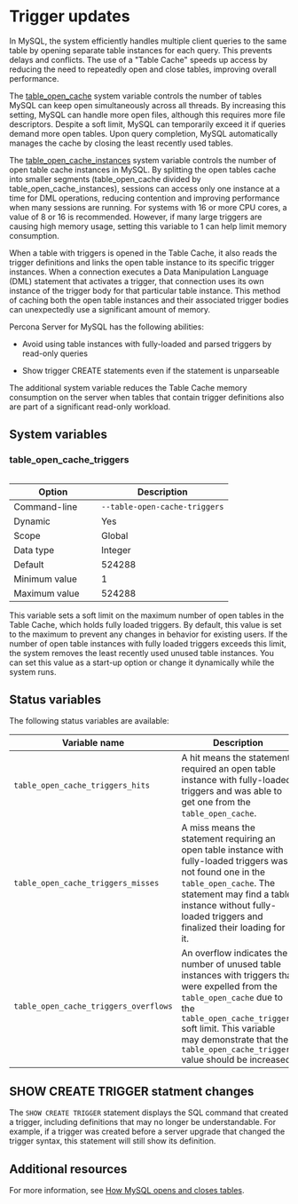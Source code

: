 # Trigger updates

In MySQL, the system efficiently handles multiple client queries to the same table by opening separate table instances for each query. This prevents delays and conflicts. The use of a "Table Cache" speeds up access by reducing the need to repeatedly open and close tables, improving overall performance.

The [table_open_cache] system variable controls the number of tables MySQL can keep open simultaneously across all threads. By increasing this setting, MySQL can handle more open files, although this requires more file descriptors. Despite a soft limit, MySQL can temporarily exceed it if queries demand more open tables. Upon query completion, MySQL automatically manages the cache by closing the least recently used tables.

The [table_open_cache_instances] system variable controls the number of open table cache instances in MySQL. By splitting the open tables cache into smaller segments (table_open_cache divided by table_open_cache_instances), sessions can access only one instance at a time for DML operations, reducing contention and improving performance when many sessions are running. For systems with 16 or more CPU cores, a value of 8 or 16 is recommended. However, if many large triggers are causing high memory usage, setting this variable to 1 can help limit memory consumption.

When a table with triggers is opened in the Table Cache, it also reads the trigger definitions and links the open table instance to its specific trigger instances. When a connection executes a Data Manipulation Language (DML) statement that activates a trigger, that connection uses its own instance of the trigger body for that particular table instance. This method of caching both the open table instances and their associated trigger bodies can unexpectedly use a significant amount of memory.

Percona Server for MySQL has the following abilities:

* Avoid using table instances with fully-loaded and parsed triggers by read-only queries

* Show trigger CREATE statements even if the statement is unparseable

The additional system variable reduces the Table Cache memory consumption on the server when tables that contain trigger definitions also are part of a significant read-only workload.

## System variables

### table_open_cache_triggers

<table width="100%">
    <col style="width:20%">
    <col style="width:80%">
</table>

| Option         | Description                 |
|----------------|-----------------------------|
| Command-line   | `--table-open-cache-triggers` |
| Dynamic        | Yes                         |
| Scope          | Global                      |
| Data type      | Integer                     |
| Default        | 524288                      |
| Minimum value  | 1                           |
| Maximum value  | 524288                      |

This variable sets a soft limit on the maximum number of open tables in the Table Cache, which holds fully loaded triggers. By default, this value is set to the maximum to prevent any changes in behavior for existing users. If the number of open table instances with fully loaded triggers exceeds this limit, the system removes the least recently used unused table instances. You can set this value as a start-up option or change it dynamically while the system runs.

## Status variables

The following status variables are available:
<style>
    table th:first-of-type { width: 40%;
    }
    table th:nth-of-type(2) { width: 60%;
    }
</style>

| Variable name                         | Description |
|---------------------------------------|-------------|
| `table_open_cache_triggers_hits`      |  A hit means the statement required an open table instance with fully-loaded triggers and was able to get one from the `table_open_cache`.            |
| `table_open_cache_triggers_misses`    |  A miss means the statement requiring an open table instance with fully-loaded triggers was not found one in the `table_open_cache`. The statement may find a table instance without fully-loaded triggers and finalized their loading for it.            |
| `table_open_cache_triggers_overflows` |   An overflow indicates the number of unused table instances with triggers that were expelled from the `table_open_cache` due to the `table_open_cache_triggers` soft limit. This variable may demonstrate that the `table_open_cache_triggers` value should be increased.          |

## SHOW CREATE TRIGGER statment changes

The `SHOW CREATE TRIGGER` statement displays the SQL command that created a trigger, including definitions that may no longer be understandable. For example, if a trigger was created before a server upgrade that changed the trigger syntax, this statement will still show its definition.

## Additional resources

For more information, see [How MySQL opens and closes tables].

[table_open_cache]: https://dev.mysql.com/doc/refman/{{vers}}/en/server-system-variables.html#sysvar_table_open_cache
[table_open_cache_instances]: https://dev.mysql.com/doc/refman/{{vers}}/en/server-system-variables.html#sysvar_table_open_cache_instances

[How MySQL opens and closes tables]: https://dev.mysql.com/doc/refman/{{vers}}/en/table-cache.html